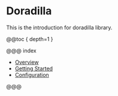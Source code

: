 # Doradilla

This is the introduction for doradilla library.

@@toc { depth=1 }


@@@ index

* [Overview](overview.md)
* [Getting Started](usage/index.md)
* [Configuration](configuration.md)

 
@@@